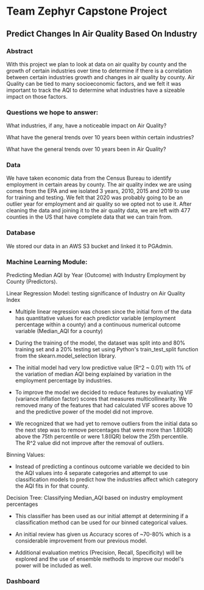 # Team Zephyr Capstone Project

## Predict Changes In Air Quality Based On Industry

### Abstract

With this project we plan to look at data on air quality by county and the growth of certain industries over time to determine if there is a correlation between certain industries growth and changes in air quality by county. Air Quality can be tied to many socioeconomic factors, and we felt it was important to track the AQI to determine what industries have a sizeable impact on those factors. 

### Questions we hope to answer:

What industries, if any, have a noticeable impact on Air Quality?

What have the general trends over 10 years been within certain industries?

What have the general trends over 10 years been in Air Quality?

### Data

We have taken economic data from the Census Bureau to identify employment in certain areas by county. The air quality index we are using comes from the EPA and we isolated 3 years, 2010, 2015 and 2019 to use for training and testing. We felt that 2020 was probably going to be an outlier year for employment and air quality so we opted not to use it. After cleaning the data and joining it to the air quality data, we are left with 477 counties in the US that have complete data that we can train from.

### Database

We stored our data in an AWS S3 bucket and linked it to PGAdmin.

### Machine Learning Module: 
 
Predicting Median AQI by Year (Outcome) with Industry Employment by County (Predictors). 
 
Linear Regression Model: testing significance of Industry on Air Quality Index 

- Multiple linear regression was chosen since the initial form of the data has quantitative values for each predictor variable (employment percentage within a county) and a continuous numerical outcome variable (Median_AQI for a county)

- During the training of the model, the dataset was split into and 80% training set and a 20% testing set using Python's train_test_split function from the skearn.model_selection library.

- The initial model had very low predictive value (R^2 ~ 0.01) with 1% of the variation of median AQI being explained by variation in the employment percentage by industries.

- To improve the model we decided to reduce features by evaluating VIF (variance inflation factor) scores that measures multicollinearity. We removed many of the features that had calculated VIF scores above 10 and the predictive power of the model did not improve. 

- We recognized that we had yet to remove outliers from the initial data so the next step was to remove percentages that were more than 1.8(IQR) above the 75th percentile or were 1.8(IQR) below the 25th percentile. The R^2 value did not improve after the removal of outliers.

Binning Values:

- Instead of predicting a continous outcome variable we decided to bin the AQI values into 4 separate categories and attempt to use classification models to predict how the industries affect which category the AQI fits in for that county.

Decision Tree: Classifying Median_AQI based on industry employment percentages

- This classifier has been used as our initial attempt at determining if a classification method can be used for our binned categorical values. 

- An initial review has given us Accuracy scores of ~70-80% which is a considerable improvement from our previous model.

- Additional evaluation metrics (Precision, Recall, Specificity) will be explored and the use of ensemble methods to improve our model's power will be included as well. 


### Dashboard

